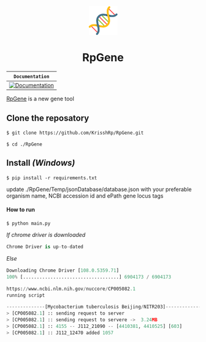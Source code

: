 <div align="center">
  <img style="width: 75px;" src="./Bin/Assets/images/dna.png">
</div>
<div align="center">
  <h1> RpGene </h1>
</div>

**`Documentation`** |
------------------- |
[![Documentation](https://img.shields.io/badge/api-reference-blue.svg)](https://rpgene.com/documentation) |

[RpGene](https://rpgene.com/) is a new gene tool

## Clone the reposatory
```shell
$ git clone https://github.com/KrisshRp/RpGene.git
```

```shell
$ cd ./RpGene
```
## Install *(Windows)*
```
$ pip install -r requirements.txt
```
update ./RpGene/Temp/jsonDatabase/database.json with your preferable organism name, NCBI accession id and ePath gene locus tags
#### How to run

```shell
$ python main.py
```
*If chrome driver is downloaded*
```python
Chrome Driver is up-to-dated
```
*Else*
```python
Downloading Chrome Driver [108.0.5359.71]
100% [...................................] 6904173 / 6904173
```
```python
https://www.ncbi.nlm.nih.gov/nuccore/CP005082.1
running script
```
```python
--------------[Mycobacterium tuberculosis Beijing/NITR203]--------------
> [CP005082.1] :: sending request to server
> [CP005082.1] :: sending request to servere ->  3.24MB
> [CP005082.1] :: 4155 -- J112_21090 -- [4410381, 4410525] [603]          
> [CP005082.1] :: J112_12470 added 1057
```
<!-- 
## Continuous build status -->

